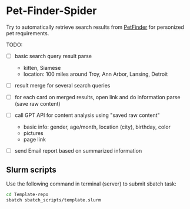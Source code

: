 # Pet-Finder-Spider

Try to automatically retrieve search results from [PetFinder](https://www.petfinder.com/) for personized pet requirements.



TODO:
- [ ] basic search query result parse
  - kitten, Siamese
  - location: 100 miles around Troy, Ann Arbor, Lansing, Detroit
- [ ] result merge for several search queries
- [ ] for each card on merged results, open link and do information parse (save raw content)
- [ ] call GPT API for content analysis using "saved raw content"
  - basic info: gender, age/month, location (city), birthday, color
  - pictures
  - page link
- [ ] send Email report based on summarized information









## Slurm scripts



Use the following command in terminal (server) to submit sbatch task:

```bash
cd Template-repo
sbatch sbatch_scripts/template.slurm
```


